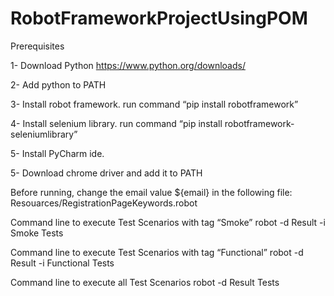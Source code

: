 # RobotFrameworkProjectUsingPOM


Prerequisites

1- Download Python https://www.python.org/downloads/

2- Add python to PATH

3- Install robot framework. run command “pip install robotframework”

4- Install selenium library. run command “pip install robotframework-seleniumlibrary”

5- Install PyCharm ide.

5- Download chrome driver and add it to PATH

Before running, change the email value ${email} in the following file:  Resouarces/RegistrationPageKeywords.robot

Command line to execute Test Scenarios with tag “Smoke”
robot -d Result -i Smoke Tests

Command line to execute Test Scenarios with tag “Functional”
robot -d Result -i Functional Tests

Command line to execute all Test Scenarios
robot -d Result Tests